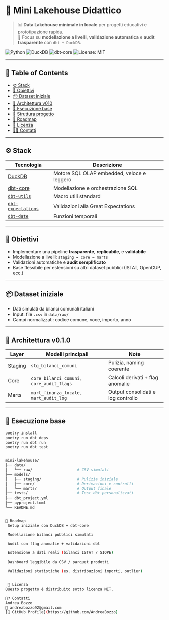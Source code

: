 # 🧊 Mini Lakehouse Didattico

> 📊 **Data Lakehouse minimale in locale** per progetti educativi e prototipazione rapida.  
> 🎯 Focus su **modellazione a livelli**, **validazione automatica** e **audit trasparente** con `dbt + DuckDB`.

![Python](https://img.shields.io/badge/python-3.11-blue?logo=python&style=flat)
![DuckDB](https://img.shields.io/badge/duckdb-local-yellow?logo=duckdb&style=flat)
![dbt-core](https://img.shields.io/badge/dbt-core-orange?logo=dbt&style=flat)
![License: MIT](https://img.shields.io/badge/License-MIT-green.svg)

---

## 🧭 Table of Contents
- [⚙️ Stack](#️-stack)
- [🎯 Obiettivi](#-obiettivi)
- [📦 Dataset iniziale](#-dataset-iniziale)
- [📐 Architettura v010](#-architettura-v010)
- [🧪 Esecuzione base](#-esecuzione-base)
- [📁 Struttura progetto](#-struttura-progetto)
- [📌 Roadmap](#-roadmap)
- [📄 Licenza](#-licenza)
- [🙋‍♂️ Contatti](#-contatti)

---

## ⚙️ Stack

| Tecnologia | Descrizione |
|------------|-------------|
| [DuckDB](https://duckdb.org/) | Motore SQL OLAP embedded, veloce e leggero |
| [dbt-core](https://docs.getdbt.com/) | Modellazione e orchestrazione SQL |
| [`dbt-utils`](https://hub.getdbt.com/dbt-labs/dbt_utils/) | Macro utili standard |
| [`dbt-expectations`](https://hub.getdbt.com/calogica/dbt_expectations/) | Validazioni alla Great Expectations |
| [`dbt-date`](https://hub.getdbt.com/dbt-labs/dbt_date/) | Funzioni temporali |

---

## 🎯 Obiettivi

- Implementare una pipeline **trasparente**, **replicabile**, e **validabile**
- Modellazione a livelli: `staging → core → marts`
- Validazioni automatiche e **audit semplificato**
- Base flessibile per estensioni su altri dataset pubblici (ISTAT, OpenCUP, ecc.)

---

## 📦 Dataset iniziale

- Dati simulati da bilanci comunali italiani
- Input: file `.csv` in `data/raw/`
- Campi normalizzati: codice comune, voce, importo, anno

---

## 📐 Architettura v0.1.0

| Layer   | Modelli principali                          | Note |
|---------|---------------------------------------------|------|
| Staging | `stg_bilanci_comuni`                        | Pulizia, naming coerente |
| Core    | `core_bilanci_comuni`, `core_audit_flags`   | Calcoli derivati + flag anomalie |
| Marts   | `mart_finanza_locale`, `mart_audit_log`     | Output consolidati e log controllo |

---

## 🧪 Esecuzione base

```bash
poetry install
poetry run dbt deps
poetry run dbt run
poetry run dbt test


mini-lakehouse/
├── data/
│   └── raw/                    # CSV simulati
├── models/
│   ├── staging/                # Pulizia iniziale
│   ├── core/                   # Derivazioni e controlli
│   └── marts/                  # Output finale
├── tests/                      # Test dbt personalizzati
├── dbt_project.yml
├── pyproject.toml
└── README.md


📌 Roadmap
 Setup iniziale con DuckDB + dbt-core

 Modellazione bilanci pubblici simulati

 Audit con flag anomalie + validazioni dbt

 Estensione a dati reali (bilanci ISTAT / SIOPE)

 Dashboard leggibile da CSV / parquet prodotti

 Validazioni statistiche (es. distribuzioni importi, outlier)


 📄 Licenza
Questo progetto è distribuito sotto licenza MIT.

🙋‍♂️ Contatti
Andrea Bozzo
📧 andreabozzo92@gmail.com
[🔗 GitHub Profile](https://github.com/AndreaBozzo)
